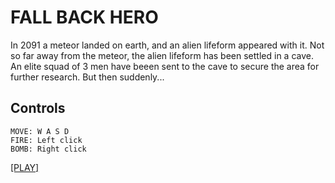 # FALL BACK HERO

In 2091 a meteor landed on earth, and an alien lifeform appeared with it.
Not so far away from the meteor, the alien lifeform has been settled in a cave.
An elite squad of 3 men have beeen sent to the cave to secure the area for further research.
But then suddenly...

## Controls
```
MOVE: W A S D
FIRE: Left click 
BOMB: Right click
```

[[PLAY]](https://tricsi.github.io/back/dist/)
